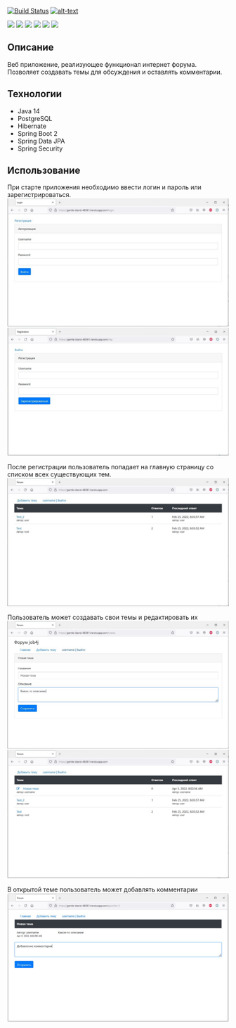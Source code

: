 [![Build Status](https://app.travis-ci.com/Xazeq/job4j_forum.svg?branch=master)](https://app.travis-ci.com/Xazeq/job4j_forum)
[![alt-text](https://img.shields.io/badge/-heroku-283e4a?style=flat&logo=heroku&logoColor=white)](https://gentle-island-48361.herokuapp.com/)

![](https://img.shields.io/badge/Maven-=_3-red)
![](https://img.shields.io/badge/Java-=_14-orange)
![](https://img.shields.io/badge/Spring-=_5-darkorange)
![](https://img.shields.io/badge/PostgerSQL-=_9-blue)
![](https://img.shields.io/badge/Hibernate-59666C)
![](https://img.shields.io/badge/Checkstyle-lightgrey)

## Описание
Веб приложение, реализующее функционал интернет форума. Позволяет создавать темы для обсуждения и оставлять комментарии.

## Технологии
* Java 14
* PostgreSQL
* Hibernate
* Spring Boot 2
* Spring Data JPA
* Spring Security

## Использование
При старте приложения необходимо ввести логин и пароль или зарегистрироваться.
![ScreenShot](images/1.JPG)
![ScreenShot](images/2.JPG)

После регистрации пользователь попадает на главную страницу со списком всех существующих тем.
![ScreenShot](images/3.JPG)

Пользователь может создавать свои темы и редактировать их
![ScreenShot](images/4.JPG)
![ScreenShot](images/5.JPG)

В открытой теме пользователь может добавлять комментарии
![ScreenShot](images/6.JPG)

